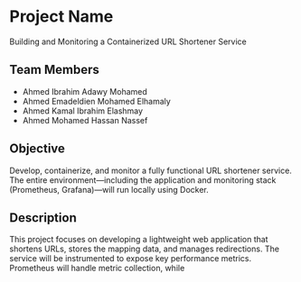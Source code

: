 # Project Name

Building and Monitoring a Containerized URL Shortener Service

## Team Members

- Ahmed Ibrahim Adawy Mohamed
- Ahmed Emadeldien Mohamed Elhamaly 
- Ahmed Kamal Ibrahim Elashmay
- Ahmed Mohamed Hassan Nassef

## Objective

Develop, containerize, and monitor a fully functional URL shortener service. The entire environment—including the application and monitoring stack (Prometheus, Grafana)—will run locally using Docker.

## Description

This project focuses on developing a lightweight web application that shortens URLs, stores the mapping data, and manages redirections. The service will be instrumented to expose key performance metrics. Prometheus will handle metric collection, while  

